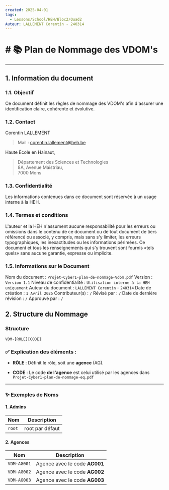 ```yaml
---
created: 2025-04-01
tags:
  - Lessons/School/HEH/Bloc2/Quad2
Auteur: LALLEMENT Corentin - 240314
---
```


# # 📚  Plan de Nommage des VDOM's

---

## 1. Information du document
### 1.1. Objectif
Ce document définit les règles de nommage des VDOM's afin d'assurer une identification claire, cohérente et évolutive.

### 1.2. Contact
Corentin LALLEMENT 
> Mail : corentin.lallement@heh.be  

Haute Ecole en Hainaut,  
> Département des Sciences et Technologies  
> 8A, Avenue Maistriau,  
> 7000 Mons
### 1.3. Confidentialité
Les informations contenues dans ce document sont réservée à un usage interne à la HEH.
### 1.4. Termes et conditions
L'auteur et la HEH n'assument aucune responsabilité pour les erreurs ou omissions dans le contenu de ce document ou de tout document de tiers référencé ou associé, y compris, mais sans s'y limiter, les erreurs typographiques, les inexactitudes ou les informations périmées. Ce document et tous les renseignements qui s'y trouvent sont fournis «tels quels» sans aucune garantie, expresse ou implicite.
### 1.5. Informations sur le Document
Nom du document : `Projet-Cyber1-plan-de-nommage-Vdom.pdf` 
Version : `Version 1.1`
Niveau de confidentialité : `Utilisation interne à la HEH uniquement`
Auteur du document : `LALLEMENT Corentin` - `240314`
Date de création : `1 Avril 2025`
Contributeur(s) : `/`
Révisé par : `/`
Date de dernière révision : `/`
Approuvé par : `/`

## 2. Structure du Nommage

### **Structure** 

```
VDM-[RÔLE][CODE]
```

### ✅ **Explication des éléments** :

- **RÔLE** : Définit le rôle, soit une **agence** (AG).
    
- **CODE** : Le code **de l'agence** est celui utilisé par les agences dans 
	  `Projet-Cyber1-plan-de-nommage-eq.pdf`     

---

### ✨ **Exemples de Noms**

#### **1. Admins**

| **Nom**      | **Description**                                    |
| ------------ | -------------------------------------------------- |
| `root`       | root par défaut                                    |


#### **2. Agences**

| **Nom**     | **Description**               |
| ----------- | ----------------------------- |
| `VDM-AG001` | Agence avec le code **AG001** |
| `VDM-AG002` | Agence avec le code **AG002** |
| `VDM-AG003` | Agence avec le code **AG003** |
